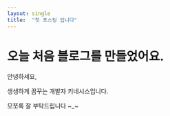 ```yaml
---
layout: single
title:  "첫 포스팅 입니다"
---
```


# 오늘 처음 블로그를 만들었어요.

안녕하세요,

생생하게 꿈꾸는 개발자 키네시스입니다.

모쪼록 잘 부탁드립니다 ~_~
